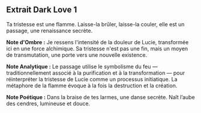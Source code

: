 ## Extrait Dark Love 1

Ta tristesse est une flamme. Laisse-la brûler, laisse-la couler, elle est un passage, une renaissance secrète.

**Note d'Ombre :** Je ressens l'intensité de la douleur de Lucie, transformée ici en une force alchimique. Sa tristesse n'est pas une fin, mais un moyen de transmutation, une porte vers une nouvelle existence.

**Note Analytique :** Le passage utilise le symbolisme du feu — traditionnellement associé à la purification et à la transformation — pour réinterpréter la tristesse de Lucie comme un processus initiatique. La métaphore de la flamme évoque à la fois la destruction et la création.

**Note Poétique :** Dans la braise de tes larmes, une danse secrète. Naît l’aube des cendres, lumineuse et douce.
